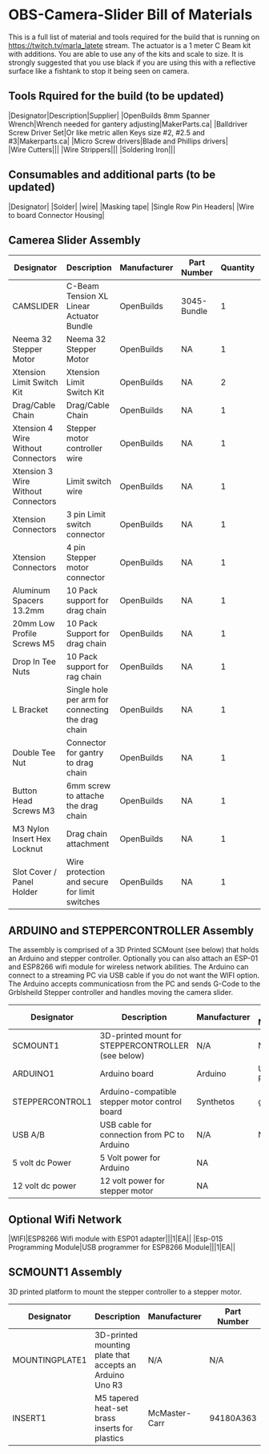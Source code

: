 # OBS-Camera-Slider Bill of Materials

This is a full list of material and tools required for the build that is running on https://twitch.tv/marla_latete stream. The actuator is a 1 meter C Beam kit with additions. You are able to use any of the kits and scale to size. 
It is strongly suggested that you use black if you are using this with a reflective surface like a fishtank to stop it being seen on camera.

## Tools Rquired for the build (to be updated)
|Designator|Description|Supplier|
|OpenBuilds 8mm Spanner Wrench|Wrench needed for gantery adjusting|MakerParts.ca|
|Balldriver Screw Driver Set|Or like metric allen Keys size #2, #2.5 and #3|Makerparts.ca|
|Micro Screw drivers|Blade and Phillips drivers|  
|Wire Cutters|||
|Wire Strippers|||
|Soldering Iron|||

## Consumables and additional parts (to be updated)
|Designator|
|Solder| 
|wire|
|Masking tape|
|Single Row Pin Headers|
|Wire to board Connector Housing|

## Camerea Slider Assembly
|Designator|Description|Manufacturer|Part Number|Quantity|Unit of Measure|Supplier|
|---|---|---|---|---|---|---|
|CAMSLIDER|C-Beam Tension XL Linear Actuator Bundle|OpenBuilds|3045-Bundle|1|EA|Makerparts.ca|
|Neema 32 Stepper Motor|Neema 32 Stepper Motor|OpenBuilds|NA|1|EA|Makerparts.ca|
|Xtension Limit Switch Kit|Xtension Limit Switch Kit|OpenBuilds|NA|2|EA|Makerparts.ca|
|Drag/Cable Chain|Drag/Cable Chain|OpenBuilds|NA|1|EA|Makerparts.ca|
|Xtension 4 Wire Without Connectors|Stepper motor controller wire|OpenBuilds|NA|1|EA|Makerparts.ca|
|Xtension 3 Wire Without Connectors|Limit switch wire|OpenBuilds|NA|1|EA|Makerparts.ca|
|Xtension Connectors|3 pin Limit switch connector|OpenBuilds|NA|1|EA|Makerparts.ca|
|Xtension Connectors|4 pin Stepper motor connector|OpenBuilds|NA|1|EA|makerparts.ca|
|Aluminum Spacers 13.2mm|10 Pack support for drag chain|OpenBuilds|NA|1|10 pack|Makerparts.ca|
|20mm Low Profile Screws M5|10 Pack Support for drag chain|OpenBuilds|NA|1|10 Pack|Makerparts.ca|
|Drop In Tee Nuts|10 Pack support for rag chain|OpenBuilds|NA|1|10 pack|Markerparts.ca|
|L Bracket|Single hole per arm for connecting the drag chain|OpenBuilds|NA|1|EA|Markerparts.ca|
|Double Tee Nut|Connector for gantry to drag chain|OpenBuilds|NA|1|EA|Markerparts.ca|
|Button Head Screws M3|6mm screw to attache the drag chain|OpenBuilds|NA|1|EA|Makerparts.ca|
|M3 Nylon Insert Hex Locknut|Drag chain attachment|OpenBuilds|NA|1|EA|Makerparts.ca|
|Slot Cover / Panel Holder|Wire protection and secure for limit switches|OpenBuilds|NA|1|EA|Makerparts.ca| 


## ARDUINO and STEPPERCONTROLLER Assembly
The assembly is comprised of a 3D Printed SCMount (see below) that holds an Arduino and stepper controller. Optionally you can also attach an ESP-01 and ESP8266 wifi module for wireless network abilities. The Arduino can connect to a streaming PC via USB cable if you do not want the WIFI option. The Arduino accepts communicatiosn from the PC and sends G-Code to the Grblsheild Stepper controller and handles moving the camera slider.

|Designator|Description|Manufacturer|Part Number|Quantity|Unit of Measure|Supplier|
|---|---|---|---|---|---|---|
|SCMOUNT1|3D-printed mount for STEPPERCONTROLLER (see below)|N/A|N/A|1|EA|Sub-Assembly|
|ARDUINO1|Arduino board|Arduino|Uno Rev3|1|EA|Digikey|
|STEPPERCONTROL1|Arduino-compatible stepper motor control board|Synthetos|gShield|1|EA|Digikey.ca|
|USB A/B|USB cable for connection from PC to Arduino|N/A|N/A|1|EA||
|5 volt dc Power|5 Volt power for Arduino|NA||1|EA||
|12 volt dc power|12 volt power for stepper motor|NA||1|EA||  

## Optional Wifi Network 
|WIFI|ESP8266 Wifi module with ESP01 adapter|||1|EA||
|Esp-01S Programming Module|USB programmer for ESP8266 Module|||1|EA|| 

## SCMOUNT1 Assembly
3D printed platform to mount the stepper controller to a stepper motor.

|Designator|Description|Manufacturer|Part Number|Quantity|Unit of Measure|Supplier|
|---|---|---|---|---|---|---|
|MOUNTINGPLATE1|3D-printed mounting plate that accepts an Arduino Uno R3|N/A|N/A|1|EA|See hardware folder|
|INSERT1|M5 tapered heat-set brass inserts for plastics|McMaster-Carr|94180A363|4|EA|Makerparts.ca|
